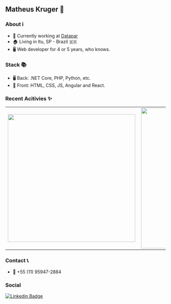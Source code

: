 ## Matheus Kruger 🐐

### About ℹ
- 🔭 Currently working at <a target="_blank" href="http://www.datapar.com.br/home/">Datapar</a>
- 🏠 Living in Itu, SP - Brazil 🇧🇷
- 🖥 Web developer for 4 or 5 years, who knows.

### Stack 📚
- 🖥 Back: .NET Core, PHP, Python, etc.
- 🎯 Front: HTML, CSS, JS, Angular and React.

### Recent Acitivies ✨
<center>
<table>
  <tr>
      <td><img width="400px" align="left" src="https://github-readme-stats.vercel.app/api/top-langs/?username=mathkruger&hide=html&layout=compact&theme=radical" /></td>
      <td><img width="440px" align="left" src="https://github-readme-stats.vercel.app/api?username=mathkruger&theme=radical&show_icons=true" /></td>
  </tr>  
</table>
</center>

### Contact 📞
- 📱 +55 (11) 95947-2884

### Social
[![Linkedin Badge](https://img.shields.io/badge/-LinkedIn-blue?style=for-the-badge&logo=Linkedin&logoColor=white&link=https:https://www.linkedin.com/in/matheus-carvalho-83a68016a/)](https://www.linkedin.com/in/mathkruger/)
